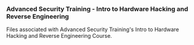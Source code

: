### Advanced Security Training - Intro to Hardware Hacking and Reverse Engineering
Files associated with Advanced Security Training's Intro to Hardware Hacking and Reverse Engineering Course.
